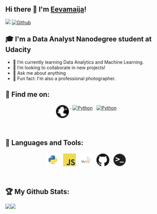 ## Hi there 👋 I'm [Eevamaija][website]!
![](https://visitor-badge.laobi.icu/badge?page_id=currentco) [![Github](https://img.shields.io/github/followers/currentco?label=Followers&logo=Github)](https://github.com/currentco)


## 🎓 I'm a Data Analyst Nanodegree student at Udacity

- 🔭 I’m currently learning Data Analytics and Machine Learning.
- 👯 I’m looking to collaborate in new projects!
- 💬 Ask me about anything
- 📸 Fun fact: I'm also a professional photographer.

## :email: Find me on:

<!--
[<img align="left" alt="currentco" width="40px" src="https://raw.githubusercontent.com/iconic/open-iconic/master/svg/globe.svg" />][website]
[<img align="left" alt="currentco" | LinkedIn" width="40px" src="https://cdn.jsdelivr.net/npm/simple-icons@v3/icons/linkedin.svg" />][linkedin]
[<img align="left" alt="currentco" | Mail" width="40px" src="https://cdn.jsdelivr.net/npm/simple-icons@v3/icons/gmail.svg" />][mail]
-->

<p align="center">
 <a href="https://currentco.github.io/" target="_blank" rel="noopener noreferrer"> <img src="https://raw.githubusercontent.com/iconic/open-iconic/master/svg/globe.svg" alt="Python" height="40" style="vertical-align:top; margin:4px"> </a>
 <a href="https://www.linkedin.com/in/eevamaijavirtanen" target="_blank" rel="noopener noreferrer"> <img src="https://cdn.jsdelivr.net/npm/simple-icons@v3/icons/linkedin.svg" alt="Python" height="40" style="vertical-align:top; margin:4px"></a>
 <a href="mailto:info@eevamaijavirtanen.fi"> <img src="https://cdn.jsdelivr.net/npm/simple-icons@v3/icons/gmail.svg" alt="Python" height="40" style="vertical-align:top; margin:4px"></a>
</p>
<br />


## 🧰 Languages and Tools:
<p align="center">
<img src="https://raw.githubusercontent.com/github/explore/80688e429a7d4ef2fca1e82350fe8e3517d3494d/topics/python/python.png" alt="Python" height="40" style="vertical-align:top; margin:4px">
<img src="https://raw.githubusercontent.com/github/explore/80688e429a7d4ef2fca1e82350fe8e3517d3494d/topics/javascript/javascript.png" alt="Javascript" height="40" style="vertical-align:top; margin:4px">
<img src="https://raw.githubusercontent.com/github/explore/80688e429a7d4ef2fca1e82350fe8e3517d3494d/topics/mysql/mysql.png" alt="MySQL" height="40" style="vertical-align:top; margin:4px">
<img src="https://raw.githubusercontent.com/github/explore/78df643247d429f6cc873026c0622819ad797942/topics/github/github.png" alt="Github" height="40" style="vertical-align:top; margin:4px">
<img src="https://raw.githubusercontent.com/github/explore/80688e429a7d4ef2fca1e82350fe8e3517d3494d/topics/terminal/terminal.png" alt="Terminal" height="40" style="vertical-align:top; margin:4px">
</p>
<br />


## :trophy: My Github Stats:

<!--
![GitHub stats](https://readme-stats-cfgj2cxdy.vercel.app/api?username=currentco&count_private=true&show_icons=true&theme=yeblu)
![Top Langs](https://readme-stats-cfgj2cxdy.vercel.app/api/top-langs/?username=currentco&hide=php&theme=yeblu)
-->
<div>
<a href="https://readme-stats-cfgj2cxdy.vercel.app/api?username=currentco&count_private=true&show_icons=true&theme=yeblu">
  <img  align="left" src="https://readme-stats-cfgj2cxdy.vercel.app/api?username=currentco&count_private=true&show_icons=true&theme=yeblu" />
</a>
<a href="https://readme-stats-cfgj2cxdy.vercel.app/api/top-langs/?username=currentco&hide=php&theme=yeblu">
  <img align="left" src="https://readme-stats-cfgj2cxdy.vercel.app/api/top-langs/?username=currentco&hide=php&theme=yeblu" />
</a>
</div>



[website]: https://github.com/currentco
[linkedin]: https://linkedin.com/in/eevamaijavirtanen
[mail]: mailto:info@eevamaijavirtanen.fi



